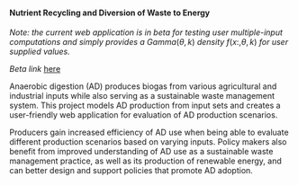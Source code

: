 #### Nutrient Recycling and Diversion of Waste to Energy 

*Note: the current web application is in beta for testing user multiple-input computations and simply provides a* $Gamma(\theta, k)$ *density* $f(x:, \theta, k)$ *for user supplied values.*

*Beta link* [here](https://nutrient-waste-recycling.herokuapp.com/nwr_app/)

Anaerobic digestion (AD) produces biogas from various agricultural and industrial inputs while also serving as a sustainable waste management system. This project models AD production from input sets and creates a user-friendly web application for evaluation of AD production scenarios. 

Producers gain increased efficiency of AD use when being able to evaluate different production scenarios based on varying inputs. Policy makers also benefit from improved understanding of AD use as a sustainable waste management practice, as well as its production of renewable energy, and can better design and support policies that promote AD adoption.
